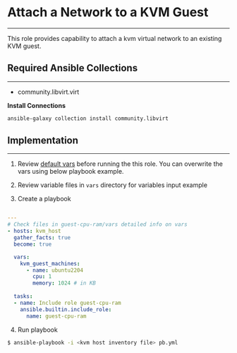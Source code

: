 # Attach a Network to a KVM Guest
***
This role provides capability to attach a kvm virtual network to an existing KVM guest.

## Required Ansible Collections
***
- community.libvirt.virt

**Install Connections**
```bash
ansible-galaxy collection install community.libvirt
```

## Implementation
***
1. Review [default vars](./defaults/main.yml) before running the this role. You can overwrite the vars using below playbook example.

2. Review variable files in `vars` directory for variables input example

3. Create a playbook
```yaml

---
# Check files in guest-cpu-ram/vars detailed info on vars
- hosts: kvm_host
  gather_facts: true
  become: true

  vars:
    kvm_guest_machines:
      - name: ubuntu2204
        cpu: 1
        memory: 1024 # in KB
  
  tasks:
  - name: Include role guest-cpu-ram
    ansible.builtin.include_role:
      name: guest-cpu-ram
```

4. Run playbook
```bash
$ ansible-playbook -i <kvm host inventory file> pb.yml
``` 
